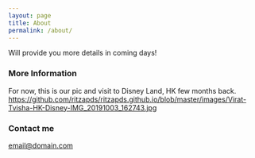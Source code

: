 ```yaml
---
layout: page
title: About
permalink: /about/
---
```


Will provide you more details in coming days!

### More Information

For now, this is our pic and visit to Disney Land, HK few months back.
https://github.com/ritzapds/ritzapds.github.io/blob/master/images/Virat-Tvisha-HK-Disney-IMG_20191003_162743.jpg


### Contact me

[email@domain.com](mailto:ritzapds@gmail.com)
